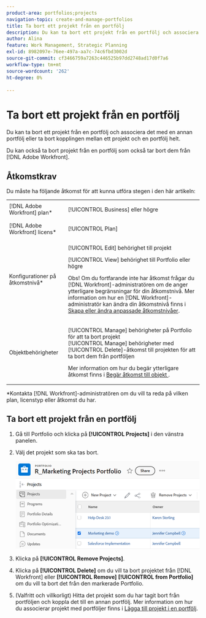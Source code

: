 ```yaml
---
product-area: portfolios;projects
navigation-topic: create-and-manage-portfolios
title: Ta bort ett projekt från en portfölj
description: Du kan ta bort ett projekt från en portfölj och associera det med en annan portfölj eller ta bort kopplingen mellan ett projekt och en portfölj helt.
author: Alina
feature: Work Management, Strategic Planning
exl-id: 8982097e-76ee-497a-aa7c-74c6fbd3002d
source-git-commit: cf3466759a7263c446525b97dd2748ad17d0f7a6
workflow-type: tm+mt
source-wordcount: '262'
ht-degree: 0%

---
```


# Ta bort ett projekt från en portfölj

Du kan ta bort ett projekt från en portfölj och associera det med en annan portfölj eller ta bort kopplingen mellan ett projekt och en portfölj helt.

Du kan också ta bort projekt från en portfölj som också tar bort dem från [!DNL Adobe Workfront].

## Åtkomstkrav

Du måste ha följande åtkomst för att kunna utföra stegen i den här artikeln:

<table style="table-layout:auto"> 
 <col> 
 <col> 
 <tbody> 
  <tr> 
   <td role="rowheader">[!DNL Adobe Workfront] plan*</td> 
   <td> <p>[!UICONTROL Business] eller högre</p> </td> 
  </tr> 
  <tr> 
   <td role="rowheader">[!DNL Adobe Workfront] licens*</td> 
   <td> <p>[!UICONTROL Plan] </p> </td> 
  </tr> 
  <tr> 
   <td role="rowheader">Konfigurationer på åtkomstnivå*</td> 
   <td> <p>[!UICONTROL Edit] behörighet till projekt</p> <p>[!UICONTROL View] behörighet till Portfolio eller högre</p> <p>Obs! Om du fortfarande inte har åtkomst frågar du [!DNL Workfront]-administratören om de anger ytterligare begränsningar för din åtkomstnivå. Mer information om hur en [!DNL Workfront]-administratör kan ändra din åtkomstnivå finns i <a href="../../../administration-and-setup/add-users/configure-and-grant-access/create-modify-access-levels.md" class="MCXref xref">Skapa eller ändra anpassade åtkomstnivåer</a>.</p> </td> 
  </tr> 
  <tr> 
   <td role="rowheader">Objektbehörigheter</td> 
   <td> <p>[!UICONTROL Manage] behörigheter på Portfolio för att ta bort projekt <br>[!UICONTROL Manage] behörigheter med [!UICONTROL Delete]-åtkomst till projekten för att ta bort dem från portföljen</p> <p>Mer information om hur du begär ytterligare åtkomst finns i <a href="../../../workfront-basics/grant-and-request-access-to-objects/request-access.md" class="MCXref xref">Begär åtkomst till objekt </a>.</p> </td> 
  </tr> 
 </tbody> 
</table>

&#42;Kontakta [!DNL Workfront]-administratören om du vill ta reda på vilken plan, licenstyp eller åtkomst du har.

## Ta bort ett projekt från en portfölj

1. Gå till Portfolio och klicka på **[!UICONTROL Projects]** i den vänstra panelen.
1. Välj det projekt som ska tas bort. 

   ![](assets/nwe-remove-projects-button-inside-portfolio-350x141.png)

1. Klicka på **[!UICONTROL Remove Projects]**.
1. Klicka på **[!UICONTROL Delete]** om du vill ta bort projektet från [!DNL Workfront] eller **[!UICONTROL Remove]** **[!UICONTROL from Portfolio]** om du vill ta bort det från den markerade Portfolio.

1. (Valfritt och villkorligt) Hitta det projekt som du har tagit bort från portföljen och koppla det till en annan portfölj. Mer information om hur du associerar projekt med portföljer finns i [Lägga till projekt i en portfölj](../../../manage-work/portfolios/create-and-manage-portfolios/add-projects-to-portfolios.md).
